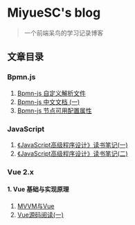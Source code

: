 # MiyueSC's blog

> 一个前端呆鸟的学习记录博客

## 文章目录

### Bpmn.js

1. [Bpmn-js 自定义解析文件](./bpmn/自定义解析文件.md)
2. [Bpmn-js 中文文档 (一)](./bpmn/Bpmn.js%20document.md)
3. [Bpmn-js 节点可用配置属性](./bpmn/节点属性配置.md)

### JavaScript

1. [《JavaScript高级程序设计》读书笔记(一)](./javascript/docs/《JavaScript高级程序设计》读书笔记(一).md)
2. [《JavaScript高级程序设计》读书笔记(二)](./javascript/docs/《JavaScript高级程序设计》读书笔记(二).md)

### Vue 2.x

#### 1. Vue 基础与实现原理

1. [MVVM与Vue](./vue/mvvm与vue.md)
2. [Vue源码阅读(一)](./vue/vue源码阅读--1.md)



